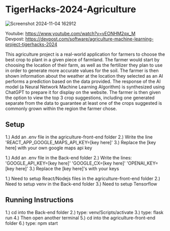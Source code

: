 # TigerHacks-2024-Agriculture

![Screenshot 2024-11-04 162912](https://github.com/user-attachments/assets/798130f9-e255-4c3c-8a49-cf5fcf1da9ae)

Youtube: https://www.youtube.com/watch?v=vEONHM2qx_M <br/>
Devpost: https://devpost.com/software/agriculture-machine-learning-project-tigerhacks-2024

This agriculture project is a real-world application for farmers to choose the best crop to plant in a given piece of farmland. The farmer would start by choosing the location of their farm, as well as the fertilizer they plan to use in order to generate more accurate values for the soil. The farmer is then shown information about the weather at the location they selected as an AI performs a prediction based on the data provided. The response of the AI model (a Neural Network Machine Learning Algorithm) is synthesized using ChatGPT to prepare it for display on the website. The farmer is then given the option to view the top 3 crop suggestions, including one generated separate from the data to guarantee at least one of the crops suggested is commonly grown within the region the farmer chose.


Setup
---------------
1.) Add an .env file in the agriculture-front-end folder
2.) Write the line 'REACT_APP_GOOGLE_MAPS_API_KEY=[key here]'
3.) Replace the [key here] with your own google maps api key

1.) Add an .env file in the Back-end folder
2.) Write the lines:
  'GOOGLE_API_KEY=[key here]'
  'GOOGLE_CX=[key here]'
  'OPENAI_KEY=[key here]'
3.) Replace the [key here]'s with your keys

1.) Need to setup React/Nodejs files in the agriculture-front-end folder
2.) Need to setup venv in the Back-end folder
3.) Need to setup Tensorflow

Running Instructions
------------------------------------
1.) cd into the Back-end folder
2.) type: venv/Scripts/activate
3.) type: flask run
4.) Then open another terminal
5.) cd into the agriculture-front-end folder
6.) type: npm start

